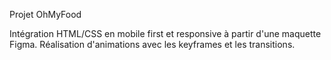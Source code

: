 Projet OhMyFood

Intégration HTML/CSS en mobile first et responsive à partir d'une maquette Figma.
Réalisation d'animations avec les keyframes et les transitions.


